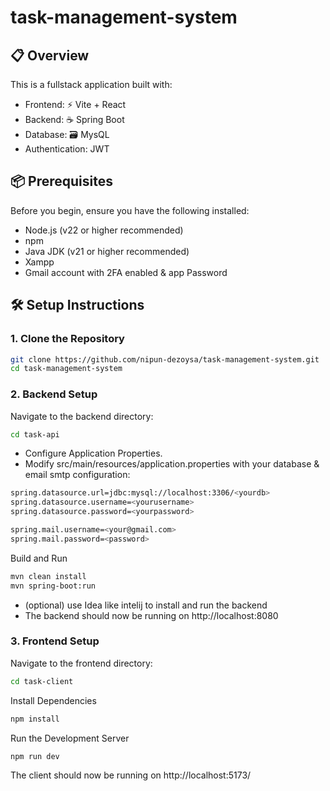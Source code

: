 # task-management-system
## 📋 Overview
This is a fullstack application built with:
- Frontend: ⚡ Vite + React
- Backend: ☕ Spring Boot
- Database: 🗃️ MysQL
- Authentication: JWT

## 📦 Prerequisites
Before you begin, ensure you have the following installed:
- Node.js (v22 or higher recommended)
- npm 
- Java JDK (v21 or higher recommended)
- Xampp
- Gmail account with 2FA enabled & app Password

## 🛠️ Setup Instructions

### 1️. Clone the Repository
```bash
git clone https://github.com/nipun-dezoysa/task-management-system.git
cd task-management-system
```

### 2. Backend Setup
Navigate to the backend directory:
```bash
cd task-api
```
- Configure Application Properties.
- Modify src/main/resources/application.properties with your database & email smtp configuration:
```bash
spring.datasource.url=jdbc:mysql://localhost:3306/<yourdb>
spring.datasource.username=<yourusername>
spring.datasource.password=<yourpassword>

spring.mail.username=<your@gmail.com>
spring.mail.password=<password>
```
Build and Run
```bash
mvn clean install
mvn spring-boot:run
```
- (optional) use Idea like intelij to install and run the backend
- The backend should now be running on http://localhost:8080

### 3. Frontend Setup
Navigate to the frontend directory:
```bash
cd task-client
```
Install Dependencies
```bash
npm install
```
Run the Development Server
```bash
npm run dev
```
The client should now be running on http://localhost:5173/
